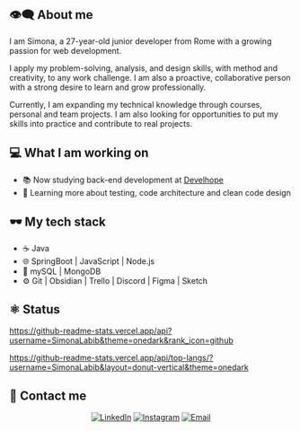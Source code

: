 ## 👁‍🗨 About me
I am Simona, a 27-year-old junior developer from Rome with a growing passion for web development.

I apply my problem-solving, analysis, and design skills, with method and creativity, to any work challenge. I am also a proactive, collaborative person with a strong desire to learn and grow professionally.

Currently, I am expanding my technical knowledge through courses, personal and team projects. I am also looking for opportunities to put my skills into practice and contribute to real projects.

## 💻 What I am working on

- 📚 Now studying back-end development at [Develhope](https://www.develhope.co/it/sign-up/)
- 📌 Learning more about testing, code architecture and clean code design

## 🕶 My tech stack

- ☕ Java
- 🌐 SpringBoot | JavaScript | Node.js 
- 💾 mySQL | MongoDB
- ⚙ Git | Obsidian | Trello | Discord | Figma | Sketch 

## ⚛ Status

https://github-readme-stats.vercel.app/api?username=SimonaLabib&theme=onedark&rank_icon=github

https://github-readme-stats.vercel.app/api/top-langs/?username=SimonaLabib&layout=donut-vertical&theme=onedark

## 🤝 Contact me

<p align="center">
<a href="https://www.linkedin.com/in/simonalabib/"><img alt="LinkedIn" src="https://img.shields.io/badge/LinkedIn-Simona%20Labib%20-blue?style=flat-square&logo=linkedin"></a>
<a href="https://www.instagram.com/disagio.e.basta/"><img alt="Instagram" src="https://img.shields.io/badge/Instagram-Simona_Labib-yellow?style=flat-square&logo=instagram"></a>
<a href="mailto:labib.simona@gmail.com"><img alt="Email" src="https://img.shields.io/badge/Email-labib.simona@gmail.com-red?style=flat-square&logo=gmail"></a>
